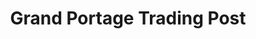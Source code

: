 ---
title: "Grand Portage Trading Post"
url: /grand-portage/grand-portage-trading-post/
shop: convenience
---